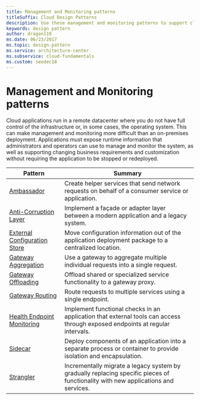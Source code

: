 ```yaml
---
title: Management and Monitoring patterns
titleSuffix: Cloud Design Patterns
description: Use these management and monitoring patterns to support cloud applications, which offer special challenges because the applications run in a remote datacenter.
keywords: design pattern
author: dragon119
ms.date: 06/23/2017
ms.topic: design-pattern
ms.service: architecture-center
ms.subservice: cloud-fundamentals
ms.custom: seodec18
---
```


# Management and Monitoring patterns

Cloud applications run in a remote datacenter where you do not have full control of the infrastructure or, in some cases, the operating system. This can make management and monitoring more difficult than an on-premises deployment. Applications must expose runtime information that administrators and operators can use to manage and monitor the system, as well as supporting changing business requirements and customization without requiring the application to be stopped or redeployed.

|                              Pattern                               |                                                              Summary                                                              |
|--------------------------------------------------------------------|-----------------------------------------------------------------------------------------------------------------------------------|
|                   [Ambassador](../ambassador.md)                   |                 Create helper services that send network requests on behalf of a consumer service or application.                 |
|        [Anti-Corruption Layer](../anti-corruption-layer.md)        |                       Implement a façade or adapter layer between a modern application and a legacy system.                       |
| [External Configuration Store](../external-configuration-store.md) |                Move configuration information out of the application deployment package to a centralized location.                |
|          [Gateway Aggregation](../gateway-aggregation.md)          |                          Use a gateway to aggregate multiple individual requests into a single request.                           |
|           [Gateway Offloading](../gateway-offloading.md)           |                              Offload shared or specialized service functionality to a gateway proxy.                              |
|              [Gateway Routing](../gateway-routing.md)              |                                   Route requests to multiple services using a single endpoint.                                    |
|   [Health Endpoint Monitoring](../health-endpoint-monitoring.md)   |   Implement functional checks in an application that external tools can access through exposed endpoints at regular intervals.    |
|                      [Sidecar](../sidecar.md)                      |         Deploy components of an application into a separate process or container to provide isolation and encapsulation.          |
|                    [Strangler](../strangler.md)                    | Incrementally migrate a legacy system by gradually replacing specific pieces of functionality with new applications and services. |
